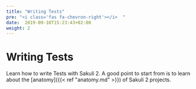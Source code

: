 ```yaml
---
title: "Writing Tests"
pre: "<i class='fas fa-chevron-right'></i>  "
date:  2019-09-10T15:23:43+02:00
weight: 2
---
```


# Writing Tests
Learn how to write Tests with Sakuli 2. A good point to start from is to learn about the [anatomy]({{< ref "anatomy.md" >}}) of Sakuli 2 projects. 